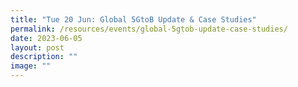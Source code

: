 ```yaml
---
title: "Tue 20 Jun: Global 5GtoB Update & Case Studies"
permalink: /resources/events/global-5gtob-update-case-studies/
date: 2023-06-05
layout: post
description: ""
image: ""
---
```

